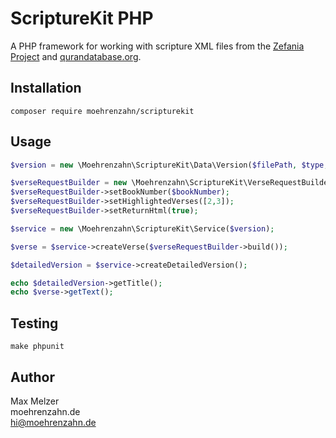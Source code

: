 # ScriptureKit PHP

A PHP framework for working with scripture XML files
from the [Zefania Project](https://zefania-sharp.sourceforge.io/)
and [qurandatabase.org](http://qurandatabase.org).

## Installation

`composer require moehrenzahn/scripturekit`

## Usage

```php
$version = new \Moehrenzahn\ScriptureKit\Data\Version($filePath, $type, $availableCollections);

$verseRequestBuilder = new \Moehrenzahn\ScriptureKit\VerseRequestBuilder($chapterNumber, $verseNumbers, $collection);
$verseRequestBuilder->setBookNumber($bookNumber);
$verseRequestBuilder->setHighlightedVerses([2,3]);
$verseRequestBuilder->setReturnHtml(true);

$service = new \Moehrenzahn\ScriptureKit\Service($version);

$verse = $service->createVerse($verseRequestBuilder->build());

$detailedVersion = $service->createDetailedVersion();

echo $detailedVersion->getTitle();
echo $verse->getText();
```

## Testing

`make phpunit`

## Author

Max Melzer  
moehrenzahn.de  
<hi@moehrenzahn.de>
